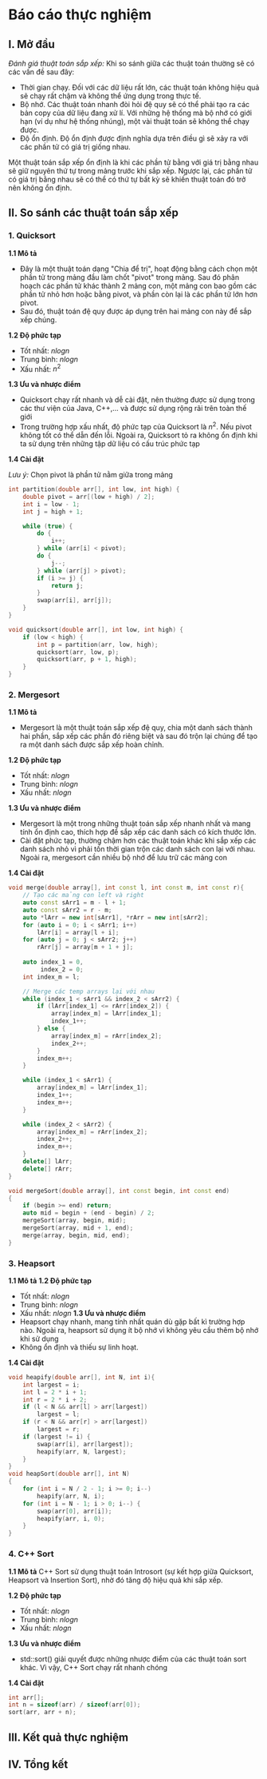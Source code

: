 # Báo cáo thực nghiệm
## I. Mở đầu
*Đánh giá thuật toán sắp xếp:* Khi so sánh giữa các thuật toán thường sẽ có các vấn đề sau đây:

* Thời gian chạy. Đối với các dữ liệu rất lớn, các thuật toán không hiệu quả sẽ chạy rất chậm và không thể ứng dụng trong thực tế.
* Bộ nhớ. Các thuật toán nhanh đòi hỏi đệ quy sẽ có thể phải tạo ra các bản copy của dữ liệu đang xử lí. Với những hệ thống mà bộ nhớ có giới hạn (ví dụ như hệ thống nhúng), một vài thuật toán sẽ không thể chạy được.
* Độ ổn định. Độ ổn định được định nghĩa dựa trên điều gì sẽ xảy ra với các phần tử có giá trị giống nhau.


Một thuật toán sắp xếp ổn định là khi các phần tử bằng với giá trị bằng nhau sẽ giữ nguyên thứ tự trong mảng trước khi sắp xếp. Ngược lại, các phần tử có giá trị bằng nhau sẽ có thể có thứ tự bất kỳ sẽ khiến thuật toán đó trở nên không ổn định.
## II. So sánh các thuật toán sắp xếp
### 1. Quicksort
**1.1 Mô tả**
* Đây là một thuật toán dạng "Chia để trị", hoạt động bằng cách chọn một phần tử trong mảng đầu làm chốt "pivot" trong mảng. Sau đó phân hoạch các phần tử khác thành 2 mảng con, một mảng con bao gồm các phần tử nhỏ hơn hoặc bằng pivot, và phần còn lại là các phần tử lớn hơn pivot. 
* Sau đó, thuật toán đệ quy được áp dụng trên hai mảng con này để sắp xếp chúng.

**1.2 Độ phức tạp**
* Tốt nhất: $nlogn$
* Trung bình: $nlogn$
* Xấu nhất: $n^2$
 
**1.3 Ưu và nhược điểm**
* Quicksort chạy rất nhanh và dễ cài đặt, nên thường được sử dụng trong các thư viện của Java, C++,... và được sử dụng rộng rãi trên toàn thế giới
* Trong trường hợp xấu nhất, độ phức tạp của Quicksort là $n^2$. Nếu pivot không tốt có thể dẫn đến lỗi. Ngoài ra, Quicksort tỏ ra không ổn định khi ta sử dụng trên những tập dữ liệu có cấu trúc phức tạp 

**1.4 Cài đặt**

*Lưu ý:* Chọn pivot là phần tử nằm giữa trong mảng
```c++
int partition(double arr[], int low, int high) {
    double pivot = arr[(low + high) / 2];
    int i = low - 1;
    int j = high + 1;

    while (true) {
        do {
            i++;
        } while (arr[i] < pivot);
        do {
            j--;
        } while (arr[j] > pivot);
        if (i >= j) {
            return j;
        }
        swap(arr[i], arr[j]);
    }
}

void quicksort(double arr[], int low, int high) {
    if (low < high) {
        int p = partition(arr, low, high);
        quicksort(arr, low, p);
        quicksort(arr, p + 1, high);
    }
}
```
### 2. Mergesort
**1.1 Mô tả**
* Mergesort là một thuật toán sắp xếp đệ quy, chia một danh sách thành hai phần, sắp xếp các phần đó riêng biệt và sau đó trộn lại chúng để tạo ra một danh sách được sắp xếp hoàn chỉnh. 

**1.2 Độ phức tạp**
* Tốt nhất: $nlogn$
* Trung bình: $nlogn$
* Xấu nhất: $nlogn$
 
**1.3 Ưu và nhược điểm**
* Mergesort là một trong những thuật toán sắp xếp nhanh nhất và mang tính ổn định cao, thích hợp để sắp xếp các danh sách có kích thước lớn.
* Cài đặt phức tạp, thường chậm hơn các thuật toán khác khi sắp xếp các danh sách nhỏ vì phải tốn thời gian trộn các danh sách con lại với nhau. Ngoài ra, mergesort cần nhiều bộ nhớ để lưu trữ các mảng con

**1.4 Cài đặt**

```c++
void merge(double array[], int const l, int const m, int const r){
    // Tạo các mảng con left và right
	auto const sArr1 = m - l + 1;
	auto const sArr2 = r - m;
	auto *lArr = new int[sArr1], *rArr = new int[sArr2];
	for (auto i = 0; i < sArr1; i++)
		lArr[i] = array[l + i];
	for (auto j = 0; j < sArr2; j++)
		rArr[j] = array[m + 1 + j];
    
	auto index_1 = 0, 
		 index_2 = 0;
	int index_m = l; 

	// Merge các temp arrays lại với nhau
	while (index_1 < sArr1 && index_2 < sArr2) {
		if (lArr[index_1] <= rArr[index_2]) {
			array[index_m] = lArr[index_1];
			index_1++;
		} else {
			array[index_m] = rArr[index_2];
			index_2++;
		}
		index_m++;
	}

	while (index_1 < sArr1) {
		array[index_m] = lArr[index_1];
		index_1++;
		index_m++;
	}

	while (index_2 < sArr2) {
		array[index_m] = rArr[index_2];
		index_2++;
		index_m++;
	}
	delete[] lArr;
	delete[] rArr;
}

void mergeSort(double array[], int const begin, int const end)
{
	if (begin >= end) return; 
	auto mid = begin + (end - begin) / 2;
	mergeSort(array, begin, mid);
	mergeSort(array, mid + 1, end);
	merge(array, begin, mid, end);
}
```
### 3. Heapsort
**1.1 Mô tả**
**1.2 Độ phức tạp**
* Tốt nhất: $nlogn$
* Trung bình: $nlogn$
* Xấu nhất: $nlogn$
**1.3 Ưu và nhược điểm**
* Heapsort chạy nhanh, mang tính nhất quán dù gặp bất kì trường hợp nào. Ngoài ra, heapsort sử dụng ít bộ nhớ vì không yêu cầu thêm bộ nhớ khi sử dụng 
* Không ổn định và thiếu sự linh hoạt.

**1.4 Cài đặt**
```c++
void heapify(double arr[], int N, int i){
	int largest = i;
	int l = 2 * i + 1;
	int r = 2 * i + 2;
	if (l < N && arr[l] > arr[largest])
		largest = l;
	if (r < N && arr[r] > arr[largest])
		largest = r;
	if (largest != i) {
		swap(arr[i], arr[largest]);
		heapify(arr, N, largest);
	}
}
void heapSort(double arr[], int N)
{
	for (int i = N / 2 - 1; i >= 0; i--)
		heapify(arr, N, i);
	for (int i = N - 1; i > 0; i--) {
		swap(arr[0], arr[i]);
		heapify(arr, i, 0);
	}
}
```
### 4. C++ Sort
**1.1 Mô tả**
C++ Sort sử dụng thuật toán Introsort (sự kết hợp giữa Quicksort, Heapsort và Insertion Sort), nhờ đó tăng độ hiệu quả khi sắp xếp. 

**1.2 Độ phức tạp**
* Tốt nhất: $nlogn$
* Trung bình: $nlogn$
* Xấu nhất: $nlogn$

**1.3 Ưu và nhược điểm**
* std::sort() giải quyết được những nhược điểm của các thuật toán sort khác. Vì vậy, C++ Sort chạy rất nhanh chóng

**1.4 Cài đặt**
```c++
int arr[];
int n = sizeof(arr) / sizeof(arr[0]);
sort(arr, arr + n);
```
## III. Kết quả thực nghiệm

## IV. Tổng kết 
